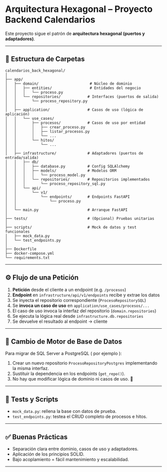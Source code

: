 
# Arquitectura Hexagonal – Proyecto Backend Calendarios

Este proyecto sigue el patrón de **arquitectura hexagonal (puertos y adaptadores)**.

---

## 🧱 Estructura de Carpetas

```plaintext
calendarios_back_hexagonal/
│
├── app/
│   ├── domain/                       # Núcleo de dominio
│   │   ├── entities/                 # Entidades del negocio
│   │   │   └── proceso.py
│   │   └── repositories/            # Interfaces (puertos de salida)
│   │       └── proceso_repository.py
│   │
│   ├── application/                 # Casos de uso (lógica de aplicación)
│   │   └── use_cases/
│   │       ├── procesos/            # Casos de uso por entidad
│   │       │   ├── crear_proceso.py
│   │       │   ├── listar_procesos.py
│   │       │   └── ...
│   │       └── hitos/
│   │           └── ...
│   │
│   ├── infrastructure/              # Adaptadores (puertos de entrada/salida)
│   │   ├── db/
│   │   │   ├── database.py          # Config SQLAlchemy
│   │   │   ├── models/              # Modelos ORM
│   │   │   │   └── proceso_model.py
│   │   │   └── repositories/        # Repositorios implementados
│   │   │       └── proceso_repository_sql.py
│   │   └── api/
│   │       └── v1/
│   │           └── endpoints/       # Endpoints FastAPI
│   │               └── proceso.py
│   │
│   └── main.py                      # Arranque FastAPI
│
├── tests/                           # (Opcional) Pruebas unitarias
│
├── scripts/                         # Mock de datos y test funcionales
│   ├── mock_data.py
│   └── test_endpoints.py
│
├── Dockerfile
├── docker-compose.yml
└── requirements.txt
```

---

## ⚙️ Flujo de una Petición

1. **Petición** desde el cliente a un endpoint (e.g. `/procesos`)
2. **Endpoint** en `infrastructure/api/v1/endpoints` recibe y extrae los datos
3. Se inyecta el repositorio correspondiente (`ProcesoRepositorySQL`)
4. Se **invoca un caso de uso** en `application/use_cases/procesos/...`
5. El caso de uso invoca la interfaz del repositorio (`domain.repositories`)
6. Se ejecuta la lógica real desde `infrastructure.db.repositories`
7. Se devuelve el resultado al endpoint → cliente

---

## 🔄 Cambio de Motor de Base de Datos

Para migrar de SQL Server a PostgreSQL ( por ejemplo ):

1. Crear un nuevo repositorio `ProcesoRepositoryPostgres` implementando la misma interfaz.
2. Sustituir la dependencia en los endpoints (`get_repo()`).
3. No hay que modificar lógica de dominio ni casos de uso. 💪

---

## 🧪 Tests y Scripts

- `mock_data.py`: rellena la base con datos de prueba.
- `test_endpoints.py`: testea el CRUD completo de procesos e hitos.

---

## ✅ Buenas Prácticas

- Separación clara entre dominio, casos de uso y adaptadores.
- Aplicación de los principios SOLID.
- Bajo acoplamiento = fácil mantenimiento y escalabilidad.

---


